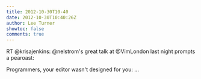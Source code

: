 ```yaml
---
title: 2012-10-30T10-40
date: 2012-10-30T10:40:26Z
author: Lee Turner
showtoc: false
comments: true
---
```


RT @krisajenkins: @nelstrom's great talk at @VimLondon last night prompts a pearoast:

Programmers, your editor wasn't designed for you: ...

